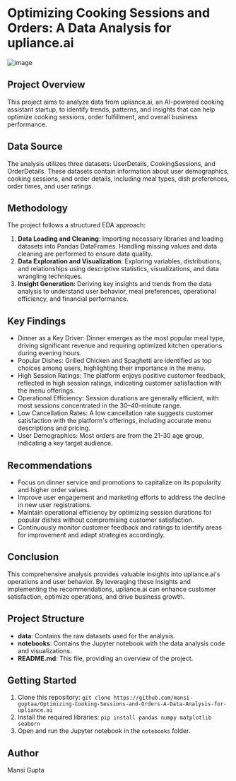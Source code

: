 # Optimizing Cooking Sessions and Orders: A Data Analysis for upliance.ai
![image](https://github.com/user-attachments/assets/be827809-fc56-48f3-b175-554faeb7c180)


## Project Overview

This project aims to analyze data from upliance.ai, an AI-powered cooking assistant startup, to identify trends, patterns, and insights that can help optimize cooking sessions, order fulfillment, and overall business performance.

## Data Source

The analysis utilizes three datasets: UserDetails, CookingSessions, and OrderDetails. These datasets contain information about user demographics, cooking sessions, and order details, including meal types, dish preferences, order times, and user ratings.

## Methodology

The project follows a structured EDA approach:

1.  **Data Loading and Cleaning**: Importing necessary libraries and loading datasets into Pandas DataFrames. Handling missing values and data cleaning are performed to ensure data quality.
2.  **Data Exploration and Visualization**: Exploring variables, distributions, and relationships using descriptive statistics, visualizations, and data wrangling techniques.
3.  **Insight Generation**: Deriving key insights and trends from the data analysis to understand user behavior, meal preferences, operational efficiency, and financial performance.

## Key Findings

*   Dinner as a Key Driver: Dinner emerges as the most popular meal type, driving significant revenue and requiring optimized kitchen operations during evening hours.
*   Popular Dishes: Grilled Chicken and Spaghetti are identified as top choices among users, highlighting their importance in the menu.
*   High Session Ratings: The platform enjoys positive customer feedback, reflected in high session ratings, indicating customer satisfaction with the menu offerings.
*   Operational Efficiency: Session durations are generally efficient, with most sessions concentrated in the 30–40-minute range.
*   Low Cancellation Rates: A low cancellation rate suggests customer satisfaction with the platform's offerings, including accurate menu descriptions and pricing.
*   User Demographics: Most orders are from the 21-30 age group, indicating a key target audience.

## Recommendations

*   Focus on dinner service and promotions to capitalize on its popularity and higher order values.
*   Improve user engagement and marketing efforts to address the decline in new user registrations.
*   Maintain operational efficiency by optimizing session durations for popular dishes without compromising customer satisfaction.
*   Continuously monitor customer feedback and ratings to identify areas for improvement and adapt strategies accordingly.

## Conclusion

This comprehensive analysis provides valuable insights into upliance.ai's operations and user behavior. By leveraging these insights and implementing the recommendations, upliance.ai can enhance customer satisfaction, optimize operations, and drive business growth.

## Project Structure

*   **data**: Contains the raw datasets used for the analysis.
*   **notebooks**: Contains the Jupyter notebook with the data analysis code and visualizations.
*   **README.md**: This file, providing an overview of the project.

## Getting Started

1.  Clone this repository: `git clone https://github.com/mansi-guptaa/Optimizing-Cooking-Sessions-and-Orders-A-Data-Analysis-for-upliance.ai`
2.  Install the required libraries: `pip install pandas numpy matplotlib seaborn`
3.  Open and run the Jupyter notebook in the `notebooks` folder.

## Author

Mansi Gupta

